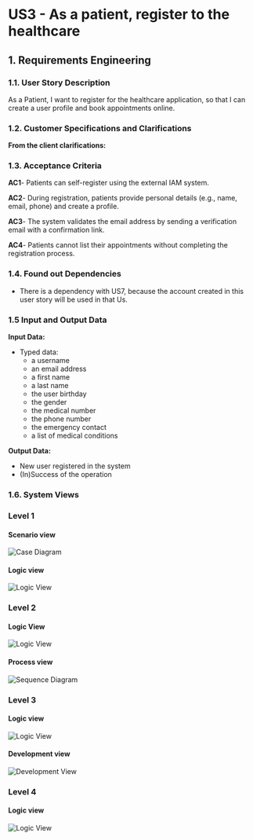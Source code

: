 # US3 - As a patient, register to the healthcare


## 1. Requirements Engineering

### 1.1. User Story Description

As a Patient, I want to register for the healthcare application, so that I can create a user profile and book appointments online.

### 1.2. Customer Specifications and Clarifications

**From the client clarifications:**





### 1.3. Acceptance Criteria

**AC1**- Patients can self-register using the external IAM system.

**AC2**- During registration, patients provide personal details (e.g., name, email, phone) and create a
profile.

**AC3**- The system validates the email address by sending a verification email with a confirmation link.

**AC4**- Patients cannot list their appointments without completing the registration process.



### 1.4. Found out Dependencies

* There is a dependency with US7, because the account created in this user story will be used in that Us.

### 1.5 Input and Output Data

**Input Data:**

* Typed data:
    * a username
    * an email address
    * a first name
    * a last name
    * the user birthday
    * the gender
    * the medical number
    * the phone number
    * the emergency contact
    * a list of medical conditions



**Output Data:**

* New user registered in the system
* (In)Success of the operation

### 1.6. System Views

### Level 1

#### Scenario view

![Case Diagram](views/case-diagram.svg)

#### Logic view

![Logic View](views/level1-logic.svg)

### Level 2

#### Logic View

![Logic View](views/logic-view-lvl2.svg)

#### Process view

![Sequence Diagram](views/sequence-diagram.svg)

### Level 3

#### Logic view

![Logic View](views/logic-view-lvl3.svg)


#### Development view

![Development View](views/dev-view-lvl3.svg)

### Level 4

#### Logic view

![Logic View](views/logic-view-lvl4.svg)


